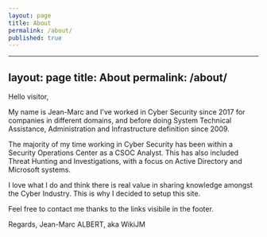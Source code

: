 ```yaml
---
layout: page
title: About
permalink: /about/
published: true
---
```

---
layout: page
title: About
permalink: /about/
---

Hello visitor,

My name is Jean-Marc and I've worked in Cyber Security since 2017 for companies in different domains, and before doing System Technical Assistance, Administration and Infrastructure definition since 2009.

The majority of my time working in Cyber Security has been within a Security Operations Center as a CSOC Analyst. This has also included Threat Hunting and Investigations, with a focus on Active Directory and Microsoft systems.

I love what I do and think there is real value in sharing knowledge amongst the Cyber Industry.
This is why I decided to setup this site.

Feel free to contact me thanks to the links visibile in the footer.

Regards,
Jean-Marc ALBERT, aka WikiJM

